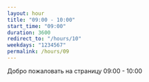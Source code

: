```yaml
---
layout: hour
title: "09:00 - 10:00"
start_time: "09:00"
duration: 3600
redirect_to: "/hours/10"
weekdays: "1234567"
permalink: /hours/09
---
```


<!-- Содержимое для отображения в 09:00 - 10:00 -->
<p>Добро пожаловать на страницу 09:00 - 10:00</p>
